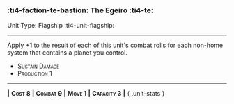 ### :ti4-faction-te-bastion: **The Egeiro** :ti4-te:

Unit Type: Flagship :ti4-unit-flagship:

---

Apply +1 to the result of each of this unit's combat rolls for each non-home system that contains a planet you control.

* <span style="font-variant:small-caps;">Sustain Damage</span> 
* <span style="font-variant:small-caps;">Production 1</span> 

---

__|__ <span style="font-variant:small-caps;white-space: nowrap;">**Cost 8**</span> __|__ <span style="font-variant:small-caps;white-space: nowrap;">**Combat 9**</span> __|__ <span style="font-variant:small-caps;white-space: nowrap;">**Move 1**</span> __|__ <span style="font-variant:small-caps;white-space: nowrap;">**Capacity 3**</span> __|__
{ .unit-stats }
